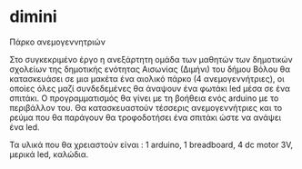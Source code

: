 # dimini
Πάρκο ανεμογεννητριών


Στο συγκεκριμένο έργο η ανεξάρτητη ομάδα των μαθητών των δημοτικών σχολείων της δημοτικής ενότητας Αισωνίας (Διμήνι)
του δήμου Βόλου  θα κατασκευάσει σε μια μακέτα ένα αιολικό πάρκο (4 ανεμογεννήτριες), οι οποίες όλες μαζί συνδεδεμένες θα άναψουν 
ένα φωτάκι led  μέσα σε ένα σπιτάκι. 
O προγραμματισμός θα γίνει με τη βοήθεια ενός arduino με το περιβάλλον του. 
Θα κατασκευαστούν τέσσερις ανεμογεννήτριες και το ρεύμα που θα παράγουν θα τροφοδοτήσει ένα σπιτάκι ώστε να ανάψει ένα led.

Τα υλικά που θα χρειαστούν είναι :
1 arduino,
1 breadboard,
4 dc motor 3V,
μερικά led,
καλώδια.
